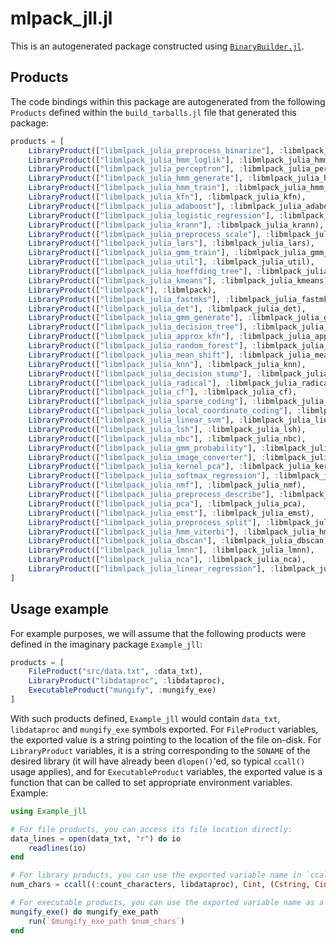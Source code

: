 # mlpack_jll.jl

This is an autogenerated package constructed using [`BinaryBuilder.jl`](https://github.com/JuliaPackaging/BinaryBuilder.jl).

## Products

The code bindings within this package are autogenerated from the following `Products` defined within the `build_tarballs.jl` file that generated this package:

```julia
products = [
    LibraryProduct(["libmlpack_julia_preprocess_binarize"], :libmlpack_julia_preprocess_binarize),
    LibraryProduct(["libmlpack_julia_hmm_loglik"], :libmlpack_julia_hmm_loglik),
    LibraryProduct(["libmlpack_julia_perceptron"], :libmlpack_julia_perceptron),
    LibraryProduct(["libmlpack_julia_hmm_generate"], :libmlpack_julia_hmm_generate),
    LibraryProduct(["libmlpack_julia_hmm_train"], :libmlpack_julia_hmm_train),
    LibraryProduct(["libmlpack_julia_kfn"], :libmlpack_julia_kfn),
    LibraryProduct(["libmlpack_julia_adaboost"], :libmlpack_julia_adaboost),
    LibraryProduct(["libmlpack_julia_logistic_regression"], :libmlpack_julia_logistic_regression),
    LibraryProduct(["libmlpack_julia_krann"], :libmlpack_julia_krann),
    LibraryProduct(["libmlpack_julia_preprocess_scale"], :libmlpack_julia_preprocess_scale),
    LibraryProduct(["libmlpack_julia_lars"], :libmlpack_julia_lars),
    LibraryProduct(["libmlpack_julia_gmm_train"], :libmlpack_julia_gmm_train),
    LibraryProduct(["libmlpack_julia_util"], :libmlpack_julia_util),
    LibraryProduct(["libmlpack_julia_hoeffding_tree"], :libmlpack_julia_hoeffding_tree),
    LibraryProduct(["libmlpack_julia_kmeans"], :libmlpack_julia_kmeans),
    LibraryProduct(["libmlpack"], :libmlpack),
    LibraryProduct(["libmlpack_julia_fastmks"], :libmlpack_julia_fastmks),
    LibraryProduct(["libmlpack_julia_det"], :libmlpack_julia_det),
    LibraryProduct(["libmlpack_julia_gmm_generate"], :libmlpack_julia_gmm_generate),
    LibraryProduct(["libmlpack_julia_decision_tree"], :libmlpack_julia_decision_tree),
    LibraryProduct(["libmlpack_julia_approx_kfn"], :libmlpack_julia_approx_kfn),
    LibraryProduct(["libmlpack_julia_random_forest"], :libmlpack_julia_random_forest),
    LibraryProduct(["libmlpack_julia_mean_shift"], :libmlpack_julia_mean_shift),
    LibraryProduct(["libmlpack_julia_knn"], :libmlpack_julia_knn),
    LibraryProduct(["libmlpack_julia_decision_stump"], :libmlpack_julia_decision_stump),
    LibraryProduct(["libmlpack_julia_radical"], :libmlpack_julia_radical),
    LibraryProduct(["libmlpack_julia_cf"], :libmlpack_julia_cf),
    LibraryProduct(["libmlpack_julia_sparse_coding"], :libmlpack_julia_sparse_coding),
    LibraryProduct(["libmlpack_julia_local_coordinate_coding"], :libmlpack_julia_local_coordinate_coding),
    LibraryProduct(["libmlpack_julia_linear_svm"], :libmlpack_julia_linear_svm),
    LibraryProduct(["libmlpack_julia_lsh"], :libmlpack_julia_lsh),
    LibraryProduct(["libmlpack_julia_nbc"], :libmlpack_julia_nbc),
    LibraryProduct(["libmlpack_julia_gmm_probability"], :libmlpack_julia_gmm_probability),
    LibraryProduct(["libmlpack_julia_image_converter"], :libmlpack_julia_image_converter),
    LibraryProduct(["libmlpack_julia_kernel_pca"], :libmlpack_julia_kernel_pca),
    LibraryProduct(["libmlpack_julia_softmax_regression"], :libmlpack_julia_softmax_regression),
    LibraryProduct(["libmlpack_julia_nmf"], :libmlpack_julia_nmf),
    LibraryProduct(["libmlpack_julia_preprocess_describe"], :libmlpack_julia_preprocess_describe),
    LibraryProduct(["libmlpack_julia_pca"], :libmlpack_julia_pca),
    LibraryProduct(["libmlpack_julia_emst"], :libmlpack_julia_emst),
    LibraryProduct(["libmlpack_julia_preprocess_split"], :libmlpack_julia_preprocess_split),
    LibraryProduct(["libmlpack_julia_hmm_viterbi"], :libmlpack_julia_hmm_viterbi),
    LibraryProduct(["libmlpack_julia_dbscan"], :libmlpack_julia_dbscan),
    LibraryProduct(["libmlpack_julia_lmnn"], :libmlpack_julia_lmnn),
    LibraryProduct(["libmlpack_julia_nca"], :libmlpack_julia_nca),
    LibraryProduct(["libmlpack_julia_linear_regression"], :libmlpack_julia_linear_regression)
]
```

## Usage example

For example purposes, we will assume that the following products were defined in the imaginary package `Example_jll`:

```julia
products = [
    FileProduct("src/data.txt", :data_txt),
    LibraryProduct("libdataproc", :libdataproc),
    ExecutableProduct("mungify", :mungify_exe)
]
```

With such products defined, `Example_jll` would contain `data_txt`, `libdataproc` and `mungify_exe` symbols exported. For `FileProduct` variables, the exported value is a string pointing to the location of the file on-disk.  For `LibraryProduct` variables, it is a string corresponding to the `SONAME` of the desired library (it will have already been `dlopen()`'ed, so typical `ccall()` usage applies), and for `ExecutableProduct` variables, the exported value is a function that can be called to set appropriate environment variables.  Example:

```julia
using Example_jll

# For file products, you can access its file location directly:
data_lines = open(data_txt, "r") do io
    readlines(io)
end

# For library products, you can use the exported variable name in `ccall()` invocations directly
num_chars = ccall((:count_characters, libdataproc), Cint, (Cstring, Cint), data_lines[1], length(data_lines[1]))

# For executable products, you can use the exported variable name as a function that you can call
mungify_exe() do mungify_exe_path
    run(`$mungify_exe_path $num_chars`)
end
```
